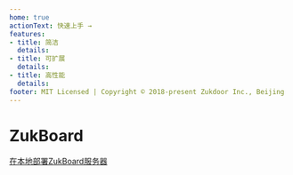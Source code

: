 ```yaml
---
home: true
actionText: 快速上手 →
features:
- title: 简洁
  details: 
- title: 可扩展
  details: 
- title: 高性能
  details: 
footer: MIT Licensed | Copyright © 2018-present Zukdoor Inc., Beijing
---
```


# ZukBoard

[在本地部署ZukBoard服务器](deploy.md)
